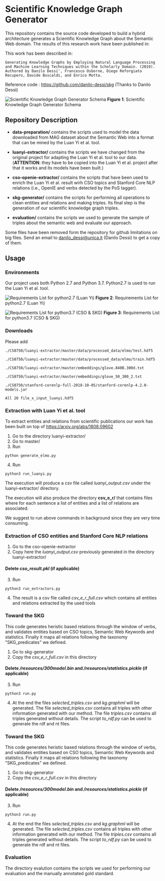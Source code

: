 # Scientific Knowledge Graph Generator



This repository contains the source code developed to build a hybrid architecture generates a Scientific Knowledge Graph about the Semantic Web domain. The results of this research work have been published in: 

This work has been described in:
```
Generating Knowledge Graphs by Employing Natural Language Processing and Machine Learning Techniques within the Scholarly Domain. (2019). Authored by Danilo Dessi', Francesco Osborne, Diego Reforgiato Recupero, Davide Buscaldi, and Enrico Motta.
```

Reference code : https://github.com/danilo-dessi/skg (Thanks to Danilo Dessì)



![Scientific Knowledge Graph Generator Schema](https://github.com/KeLi-gavin/CS8750/blob/master/skg_schema.png)
**Figure 1**: Scientific Knowledge Graph Generator Schema

## Repository Description

- **data-preparation/** contains the scripts used to model the data downloaded from MAG dataset about the Semantic Web into a format that can be mined by the Luan Yi et al. tool. 

- **luanyi-extractor/** contains the scripts we have changed from the original project for adapting the Luan Yi et al. tool to our data. (**ATTENTION**: they have to be copied into the Luan Yi et al. project after that it works and its models have been built.)

- **cso-openie-extractor/** contains the scripts that have been used to enrich the Luan Yi et al. result wirh CSO topics and Stanford Core NLP relations (i.e., OpenIE and verbs detected by the PoS tagger).

- **skg-generator/** contains the scripts for performing all operations to clean entities and relations and making triples. Its final step is the generation of our scientific knowledge graph triples.

- **evaluation/** contains the scripts we used to generate the sample of triples about the semantic web and evaluate our approach.

Some files have been removed form the repository for github limitations on big files. Send an email to danilo_dessi@unica.it (Danilo Dessì) to get a copy of them.


## Usage

### Environments
Our project uses both Python 2.7 and Python 3.7. Python2.7 is used to run the Luan Yi et al. tool.

![Requirements List for python2.7 (Luan Yi)](https://github.com/KeLi-gavin/CS8750/blob/master/env_python27.png)
**Figure 2**: Requirements List for python2.7 (Luan Yi)

![Requirements List for python3.7 (CSO & SKG)](https://github.com/KeLi-gavin/CS8750/blob/master/env_python37.png)
**Figure 3**: Requirements List for python3.7 (CSO & SKG)

### Downloads


Please add 

```
./CS8750/luanyi-extractor/master/data/processed_data/elmo/test.hdf5

./CS8750/luanyi-extractor/master/data/processed_data/elmo/train.hdf5

./CS8750/luanyi-extractor/master/embeddings/glove.840B.300d.txt

./CS8750/luanyi-extractor/master/embeddings/glove_50_300_2.txt

./CS8750/stanford-corenlp-full-2018-10-05/stanford-corenlp-4.2.0-models.jar

All 20 file_x_input_luanyi.hdf5
```

### Extraction with Luan Yi et al. tool

To extract entities and relations from scientific publications our work has been built on top of https://arxiv.org/abs/1808.09602
1. Go to the directory luanyi-extractor/
2. Go to master/
3. Run 

```
python generate_elmo.py
```

4. Run
```
python3 run_luanyi.py
```

The execution will produce a csv file called *luanyi_output.csv* under the luanyi-extractor/ directory.

The execution will also produce the directory **csv_e_r/** that contains files where for each sentence a list of entities and a list of relations are associated. 

We suggest to run above commands in background since they are very time consuming.


### Extraction of CSO entities and Stanford Core NLP relations
1. Go to the cso-openie-extractor
2. Copy here the *luanyi_output.csv* previously generated in the directory luanyi-extractor/

#### Delete *cso_result.pkl* (if applicable) 

3. Run
```
python3 run_extractors.py
```

4. The result is a csv file called *csv_e_r_full.csv* which contains all entities and relations extracted by the used tools


### Toward the SKG
This code generates heristic based relations through the window of verbs, and validates entities based on CSO topics, Semantic Web Keywords and statistics. Finally it maps all relations following the taxonomy "SKG_predicates" we defined. 

1. Go to skg-generator
2. Copy the *csv_e_r_full.csv* in this directory

#### Delete */resources/300model.bin* and */resources/statistics.pickle* (if applicable) 

3. Run
```
python3 run.py
```
4. At the end the files *selected_triples.csv* and *kg.graphml* will be generated.  The file *selected_triples.csv* contains all triples with other information generated with our method. The file *triples.csv* contains all triples generated without details. The script *to_rdf.py* can be used to generate the rdf and nt files.


### Toward the SKG
This code generates heristic based relations through the window of verbs, and validates entities based on CSO topics, Semantic Web Keywords and statistics. Finally it maps all relations following the taxonomy "SKG_predicates" we defined. 

1. Go to skg-generator
2. Copy the *csv_e_r_full.csv* in this directory

#### Delete */resources/300model.bin* and */resources/statistics.pickle* (if applicable) 

3. Run
```
python3 run.py
```
4. At the end the files *selected_triples.csv* and *kg.graphml* will be generated.  The file *selected_triples.csv* contains all triples with other information generated with our method. The file *triples.csv* contains all triples generated without details. The script *to_rdf.py* can be used to generate the rdf and nt files.


### Evaluation

The directory evalution contains the scripts we used for performing our evaluation and the manually annotated gold standard.

